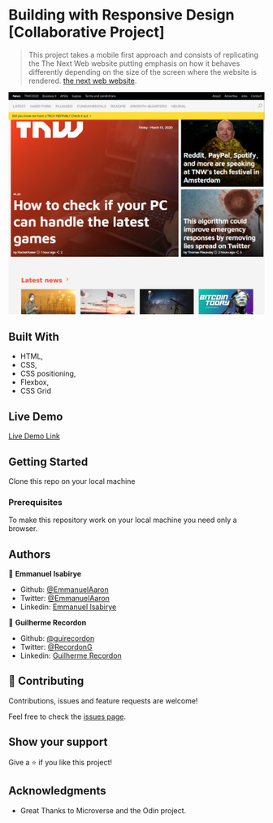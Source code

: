 # Building with Responsive Design [Collaborative Project]

> This project takes a mobile first approach and consists of replicating the The Next Web website putting emphasis on how it behaves differently depending on the size of the screen where the website is rendered. [the next web website](https://thenextweb.com/).
> 
![screenshot](./images/display.png)


## Built With

- HTML,
- CSS,
- CSS positioning,
- Flexbox,
- CSS Grid

## Live Demo

[Live Demo Link](https://guirecordon.github.io/tnw-page-mockup/)


## Getting Started
Clone this repo on your local machine

### Prerequisites
To make this repository work on your local machine you need only a browser.

## Authors

👤 **Emmanuel Isabirye**

- Github: [@EmmanuelAaron](https://github.com/Emmanuelaaron)
- Twitter: [@EmmanuelAaron](https://twitter.com/EmmanuelIsabir1)
- Linkedin: [Emmanuel Isabirye](https://www.linkedin.com/in/fullstackwebdev-emma/)

👤 **Guilherme Recordon**

- Github: [@guirecordon](https://github.com/guirecordon)
- Twitter: [@RecordonG](https://twitter.com/RecordonG)
- Linkedin: [Guilherme Recordon](https://linkedin.com/gui-recordon-marketingmba/)


## 🤝 Contributing

Contributions, issues and feature requests are welcome!

Feel free to check the [issues page](https://github.com/guirecordon/tnw-page-mockup/issues).

## Show your support

Give a ⭐️ if you like this project!

## Acknowledgments

- Great Thanks to Microverse and the Odin project.

